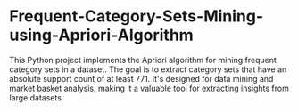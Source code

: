 # Frequent-Category-Sets-Mining-using-Apriori-Algorithm
This Python project implements the Apriori algorithm for mining frequent category sets in a dataset. The goal is to extract category sets that have an absolute support count of at least 771. It's designed for data mining and market basket analysis, making it a valuable tool for extracting insights from large datasets.
